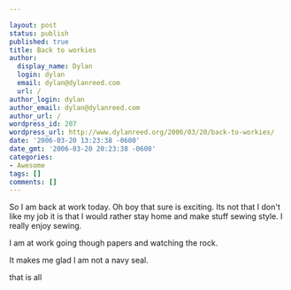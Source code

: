```yaml
---

layout: post
status: publish
published: true
title: Back to workies
author:
  display_name: Dylan
  login: dylan
  email: dylan@dylanreed.com
  url: /
author_login: dylan
author_email: dylan@dylanreed.com
author_url: /
wordpress_id: 207
wordpress_url: http://www.dylanreed.org/2006/03/20/back-to-workies/
date: '2006-03-20 13:23:38 -0600'
date_gmt: '2006-03-20 20:23:38 -0600'
categories:
- Awesome
tags: []
comments: []
---
```


So I am back at work today. Oh boy that sure is exciting. Its not that I don't like my job it is that I would rather stay home and make stuff sewing style. I really enjoy sewing.

I am at work going though papers and watching the rock.

It makes me glad I am not a navy seal.

that is all
